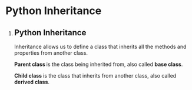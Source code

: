 # Python Inheritance
<!DOCTYPE html>
<html>
<body>
    <ol>
        <li>
            <h2>Python Inheritance</h2>
            <p>Inheritance allows us to define a class that inherits all the methods and properties from another class.</p>
            <p><strong>Parent class </strong>is the class being inherited from, also called <strong>base class</strong>.</p>
            <p><strong>Child class </strong>is the class that inherits from another class, also called <strong>derived class</strong>.</p>
        </li>
    </ol>
</body>
</html>
